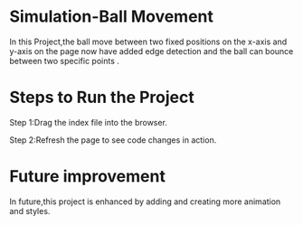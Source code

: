 # Simulation-Ball Movement

In this Project,the ball move between two fixed positions on the x-axis and y-axis on the page now have added edge detection and the ball can bounce between two specific points .
# Steps to Run the Project

Step 1:Drag the index file into the browser.

Step 2:Refresh the page to see code changes in action.
# Future improvement

In future,this project is enhanced by adding and creating more animation and styles.
